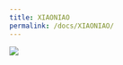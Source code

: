 ```yaml
---
title: XIAONIAO
permalink: /docs/XIAONIAO/
---
```


<img src="https://www.minidc.cf/assets/img/XIAONIAO.jpg">